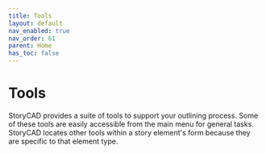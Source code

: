 ```yaml
---
title: Tools
layout: default
nav_enabled: true
nav_order: 61
parent: Home
has_toc: false
---
```

# Tools

StoryCAD provides a suite of tools to support your outlining process. Some of these tools are easily accessible from the main menu for general tasks. StoryCAD locates other tools within a story element's form because they are specific to that element type.